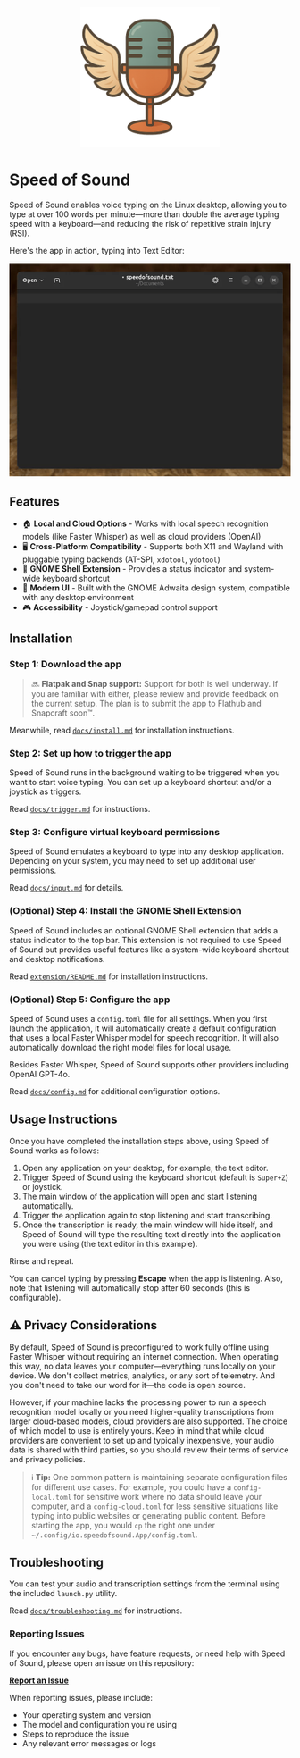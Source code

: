 <div align="center">
  <img src="assets/logo-square-512.png" width="250" alt="Speed of Sound logo">
</div>

# Speed of Sound

Speed of Sound enables voice typing on the Linux desktop, allowing you to type at over 100 words per minute—more than double the average typing speed with a keyboard—and reducing the risk of repetitive strain injury (RSI).

Here's the app in action, typing into Text Editor:
<div align="center">
  <img src="assets/sos-text-editor.gif" alt="Speed of Sound typing into the GNOME Text Editor">
</div>

## Features

- 🏠 **Local and Cloud Options** - Works with local speech recognition models (like Faster Whisper) as well as cloud providers (OpenAI)
- 🖥️ **Cross-Platform Compatibility** - Supports both X11 and Wayland with pluggable typing backends (AT-SPI, `xdotool`, `ydotool`)
- 🔌 **GNOME Shell Extension** - Provides a status indicator and system-wide keyboard shortcut
- 🎨 **Modern UI** - Built with the GNOME Adwaita design system, compatible with any desktop environment
- 🎮 **Accessibility** - Joystick/gamepad control support

## Installation

### Step 1: Download the app

> 🔜 **Flatpak and Snap support:** Support for both is well underway. If you are familiar with either, please review and provide feedback on the current setup. The plan is to submit the app to Flathub and Snapcraft soon™.

Meanwhile, read [`docs/install.md`](docs/install.md) for installation instructions.

### Step 2: Set up how to trigger the app

Speed of Sound runs in the background waiting to be triggered when you want to start voice typing. You can set up a keyboard shortcut and/or a joystick as triggers.

Read [`docs/trigger.md`](docs/trigger.md) for instructions.

### Step 3: Configure virtual keyboard permissions

Speed of Sound emulates a keyboard to type into any desktop application. Depending on your system, you may need to set up additional user permissions.

Read [`docs/input.md`](docs/input.md) for details.

### (Optional) Step 4: Install the GNOME Shell Extension

Speed of Sound includes an optional GNOME Shell extension that adds a status indicator to the top bar. This extension is not required to use Speed of Sound but provides useful features like a system-wide keyboard shortcut and desktop notifications.

Read [`extension/README.md`](extension/README.md) for installation instructions.

### (Optional) Step 5: Configure the app

Speed of Sound uses a `config.toml` file for all settings. When you first launch the application, it will automatically create a default configuration that uses a local Faster Whisper model for speech recognition. It will also automatically download the right model files for local usage.

Besides Faster Whisper, Speed of Sound supports other providers including OpenAI GPT-4o. 

Read [`docs/config.md`](docs/config.md) for additional configuration options.

## Usage Instructions

Once you have completed the installation steps above, using Speed of Sound works as follows:
1. Open any application on your desktop, for example, the text editor.
1. Trigger Speed of Sound using the keyboard shortcut (default is `Super+Z`) or joystick.
1. The main window of the application will open and start listening automatically.
1. Trigger the application again to stop listening and start transcribing.
1. Once the transcription is ready, the main window will hide itself, and Speed of Sound will type the resulting text directly into the application you were using (the text editor in this example).

Rinse and repeat.

You can cancel typing by pressing **Escape** when the app is listening. Also, note that listening will automatically stop after 60 seconds (this is configurable).

## ⚠️ Privacy Considerations

By default, Speed of Sound is preconfigured to work fully offline using Faster Whisper without requiring an internet connection. When operating this way, no data leaves your computer—everything runs locally on your device. We don't collect metrics, analytics, or any sort of telemetry. And you don't need to take our word for it—the code is open source.

However, if your machine lacks the processing power to run a speech recognition model locally or you need higher-quality transcriptions from larger cloud-based models, cloud providers are also supported. The choice of which model to use is entirely yours. Keep in mind that while cloud providers are convenient to set up and typically inexpensive, your audio data is shared with third parties, so you should review their terms of service and privacy policies.

> ℹ️ **Tip:** One common pattern is maintaining separate configuration files for different use cases. For example, you could have a `config-local.toml` for sensitive work where no data should leave your computer, and a `config-cloud.toml` for less sensitive situations like typing into public websites or generating public content. Before starting the app, you would `cp` the right one under `~/.config/io.speedofsound.App/config.toml`.

## Troubleshooting

You can test your audio and transcription settings from the terminal using the included `launch.py` utility.

Read [`docs/troubleshooting.md`](docs/troubleshooting.md) for instructions.

### Reporting Issues

If you encounter any bugs, have feature requests, or need help with Speed of Sound, please open an issue on this repository:

**[Report an Issue](https://github.com/zugaldia/speedofsound/issues)**

When reporting issues, please include:
- Your operating system and version
- The model and configuration you're using
- Steps to reproduce the issue
- Any relevant error messages or logs
